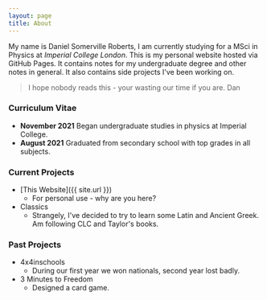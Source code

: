 ```yaml
---
layout: page
title: About
---
```


My name is Daniel Somerville Roberts, I am currently studying for a MSci in Physics at *Imperial College London*. This is my personal website hosted via GitHub Pages. It contains notes for my undergraduate degree and other notes in general. It also contains side projects I've been working on.

>I hope nobody reads this - your wasting our time if you are. Dan

### Curriculum Vitae
* **November 2021** Began undergraduate studies in physics at Imperial College.
* **August 2021** Graduated from secondary school with top grades in all subjects.

### Current Projects
* [This Website]({{ site.url }})
  * For personal use - why are you here?
* Classics
  * Strangely, I've decided to try to learn some Latin and Ancient Greek. Am following CLC and Taylor's books.

### Past Projects
* 4x4inschools
  * During our first year we won nationals, second year lost badly.
* 3 Minutes to Freedom
  * Designed a card game.
